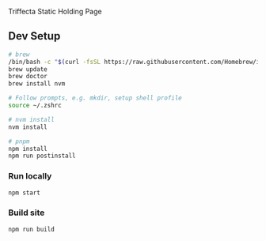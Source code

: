 Triffecta Static Holding Page

## Dev Setup

```bash
# brew
/bin/bash -c "$(curl -fsSL https://raw.githubusercontent.com/Homebrew/install/HEAD/install.sh)"
brew update
brew doctor
brew install nvm

# Follow prompts, e.g. mkdir, setup shell profile
source ~/.zshrc

# nvm install
nvm install

# pnpm
npm install
npm run postinstall
```

### Run locally

```bash
npm start
```

### Build site

```bash
npm run build
```
